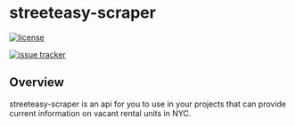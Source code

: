 # streeteasy-scraper
[![license](https://img.shields.io/badge/license-MIT-brightgreen)]()

[![issue tracker](https://img.shields.io/github/issues/angarc/streeteasy-scraper)]()

## Overview
streeteasy-scraper is an api for you to use in your projects that can provide current information on vacant rental units in NYC.
